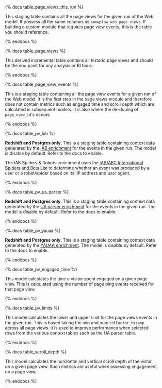 {% docs table_page_views_this_run %}

This staging table contains all the page views for the given run of the Web model. It possess all the same columns as `snowplow_web_page_views`. If building a custom module that requires page view events, this is the table you should reference.

{% enddocs %}


{% docs table_page_views %}

This derived incremental table contains all historic page views and should be the end point for any analysis or BI tools.

{% enddocs %}


{% docs table_page_view_events %}

This is a staging table containing all the page view events for a given run of the Web model. It is the first step in the page views module and therefore does not contain metrics such as engaged time and scroll depth which are calculated in subsequent models. It is also where the de-duping of `page_view_id`'s occurs

{% enddocs %}


{% docs table_pv_iab %}

**Redshift and Postgres only**. This is a staging table containing context data generated by the [IAB enrichment](https://docs.snowplowanalytics.com/docs/enriching-your-data/available-enrichments/iab-enrichment/) for the events in the given run. The model is disable by default. Refer to the docs to enable.

The IAB Spiders & Robots enrichment uses the [IAB/ABC International Spiders and Bots List](https://iabtechlab.com/software/iababc-international-spiders-and-bots-list/) to determine whether an event was produced by a user or a robot/spider based on its’ IP address and user agent.

{% enddocs %}


{% docs table_pv_ua_parser %}

**Redshift and Postgres only**. This is a staging table containing context data generated by the [UA parser enrichment](https://docs.snowplowanalytics.com/docs/enriching-your-data/available-enrichments/ua-parser-enrichment/) for the events in the given run. The model is disable by default. Refer to the docs to enable.

{% enddocs %}


{% docs table_pv_yauaa %}

**Redshift and Postgres only**. This is a staging table containing context data generated by the [YAUAA enrichment](https://docs.snowplowanalytics.com/docs/enriching-your-data/available-enrichments/yauaa-enrichment/). The model is disable by default. Refer to the docs to enable.

{% enddocs %}


{% docs table_pv_engaged_time %}

This model calculates the time a visitor spent engaged on a given page view. This is calculated using the number of page ping events received for that page view.

{% enddocs %}


{% docs table_pv_limits %}

This model calculates the lower and upper limit for the page views events in the given run. This is based taking the min and max `collector_tstamp` across all page views. It is used to improve performance when selected rows from the various context tables such as the UA parser table. 

{% enddocs %}


{% docs table_scroll_depth %}

This model calculates the horizontal and vertical scroll depth of the vistor on a given page view. Such metrics are useful when assessing engagement on a page view.

{% enddocs %}

